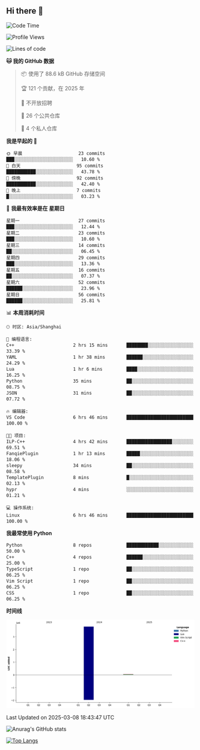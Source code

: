 ## Hi there 👋

<!--
**ZeroMapleQvQ/ZeroMapleQvQ** is a ✨ _special_ ✨ repository because its `README.md` (this file) appears on your GitHub profile.

Here are some ideas to get you started:

- 🔭 I’m currently working on ...
- 🌱 I’m currently learning ...
- 👯 I’m looking to collaborate on ...
- 🤔 I’m looking for help with ...
- 💬 Ask me about ...
- 📫 How to reach me: ...
- 😄 Pronouns: ...
- ⚡ Fun fact: ...
-->

<!--START_SECTION:waka-->
![Code Time](http://img.shields.io/badge/Code%20Time-31%20hrs%2058%20mins-blue)

![Profile Views](http://img.shields.io/badge/%E4%B8%AA%E4%BA%BA%E8%B5%84%E6%96%99%E8%A7%82%E7%9C%8B%E6%AC%A1%E6%95%B0-0-blue)

![Lines of code](https://img.shields.io/badge/%E4%BB%8E%E3%80%8CHello%20World%E3%80%8D%E8%B5%B7%E6%88%91%E5%B7%B2%E7%BB%8F%E5%86%99%E4%BA%86-3.9%20million%20%E8%A1%8C%E4%BB%A3%E7%A0%81-blue)

**🐱 我的 GitHub 数据** 

> 📦  使用了 88.6 kB GitHub 存储空间 
 > 
> 🏆 121 个贡献，在 2025 年
 > 
> 🚫 不开放招聘
 > 
> 📜 26 个公共仓库 
 > 
> 🔑 4 个私人仓库 
 > 
**我是早起的 🐤** 

```text
🌞 早晨                     23 commits          ███░░░░░░░░░░░░░░░░░░░░░░   10.60 % 
🌆 白天                     95 commits          ███████████░░░░░░░░░░░░░░   43.78 % 
🌃 傍晚                     92 commits          ███████████░░░░░░░░░░░░░░   42.40 % 
🌙 晚上                     7 commits           █░░░░░░░░░░░░░░░░░░░░░░░░   03.23 % 
```
📅 **我最有效率是在 星期日** 

```text
星期一                      27 commits          ███░░░░░░░░░░░░░░░░░░░░░░   12.44 % 
星期二                      23 commits          ███░░░░░░░░░░░░░░░░░░░░░░   10.60 % 
星期三                      14 commits          ██░░░░░░░░░░░░░░░░░░░░░░░   06.45 % 
星期四                      29 commits          ███░░░░░░░░░░░░░░░░░░░░░░   13.36 % 
星期五                      16 commits          ██░░░░░░░░░░░░░░░░░░░░░░░   07.37 % 
星期六                      52 commits          ██████░░░░░░░░░░░░░░░░░░░   23.96 % 
星期日                      56 commits          ██████░░░░░░░░░░░░░░░░░░░   25.81 % 
```


📊 **本周消耗时间** 

```text
🕑︎ 时区: Asia/Shanghai

💬 编程语言: 
C++                      2 hrs 15 mins       ████████░░░░░░░░░░░░░░░░░   33.39 % 
YAML                     1 hr 38 mins        ██████░░░░░░░░░░░░░░░░░░░   24.29 % 
Lua                      1 hr 6 mins         ████░░░░░░░░░░░░░░░░░░░░░   16.25 % 
Python                   35 mins             ██░░░░░░░░░░░░░░░░░░░░░░░   08.75 % 
JSON                     31 mins             ██░░░░░░░░░░░░░░░░░░░░░░░   07.72 % 

🔥 编辑器: 
VS Code                  6 hrs 46 mins       █████████████████████████   100.00 % 

🐱‍💻 项目: 
ILP-C++                  4 hrs 42 mins       █████████████████░░░░░░░░   69.51 % 
FanqiePlugin             1 hr 13 mins        █████░░░░░░░░░░░░░░░░░░░░   18.06 % 
sleepy                   34 mins             ██░░░░░░░░░░░░░░░░░░░░░░░   08.58 % 
TemplatePlugin           8 mins              █░░░░░░░░░░░░░░░░░░░░░░░░   02.13 % 
hypr                     4 mins              ░░░░░░░░░░░░░░░░░░░░░░░░░   01.21 % 

💻 操作系统: 
Linux                    6 hrs 46 mins       █████████████████████████   100.00 % 
```

**我最常使用 Python** 

```text
Python                   8 repos             ████████████░░░░░░░░░░░░░   50.00 % 
C++                      4 repos             ██████░░░░░░░░░░░░░░░░░░░   25.00 % 
TypeScript               1 repo              ██░░░░░░░░░░░░░░░░░░░░░░░   06.25 % 
Vim Script               1 repo              ██░░░░░░░░░░░░░░░░░░░░░░░   06.25 % 
CSS                      1 repo              ██░░░░░░░░░░░░░░░░░░░░░░░   06.25 % 
```



**时间线**

![Lines of Code chart](https://raw.githubusercontent.com/bkctwy/bkctwy/main/assets/bar_graph.png)


 Last Updated on 2025-03-08 18:43:47 UTC
<!--END_SECTION:waka-->


![Anurag's GitHub stats](https://grs.bkctwy.tech/api?username=bkctwy&theme=dracula&show_icons=true)


[![Top Langs](https://grs.bkctwy.tech/api/top-langs/?username=bkctwy&layout=compact&theme=dracula)](https://github.com/anuraghazra/github-readme-stats)
